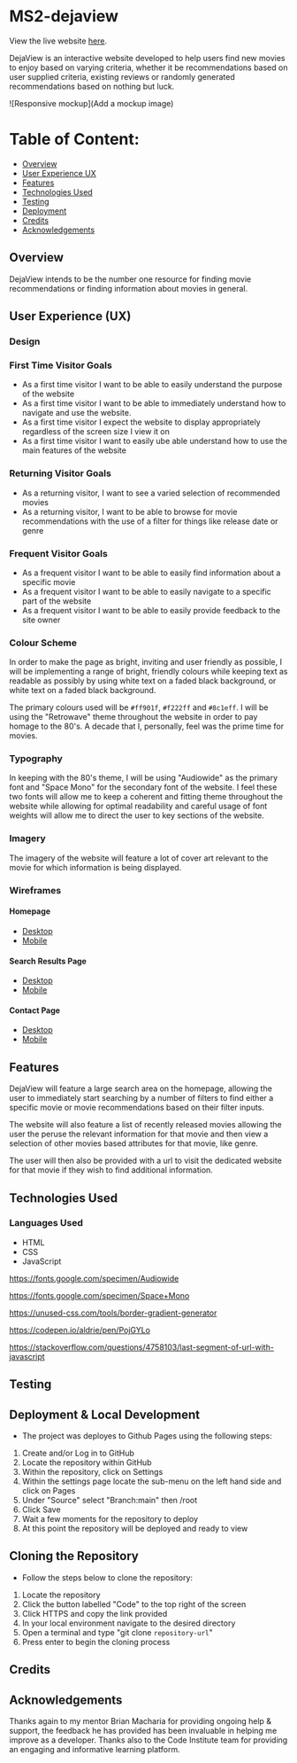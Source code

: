 # MS2-dejaview

View the live website [here](https://jaimiehemmings.github.io/MS2-dejaview/).

DejaView is an interactive website developed to help users find new movies to enjoy based on varying criteria, whether it be recommendations based on user supplied criteria, existing reviews or randomly generated recommendations based on nothing but luck.

![Responsive mockup](Add a mockup image)

# Table of Content:

- [Overview](#Overview)
- [User Experience UX](#UX)
- [Features](#features)
- [Technologies Used](#TechnologiesUsed)
- [Testing](#Testing)
- [Deployment](#Deployment)
- [Credits](#Credits)
- [Acknowledgements](#Acknowledgements)

## Overview

DejaView intends to be the number one resource for finding movie recommendations or finding information about movies in general.

## <a name="UX"></a>User Experience (UX)

### Design

### First Time Visitor Goals

- As a first time visitor I want to be able to easily understand the purpose of the website
- As a first time visitor I want to be able to immediately understand how to navigate and use the website.
- As a first time visitor I expect the website to display appropriately regardless of the screen size I view it on
- As a first time visitor I want to easily ube able understand how to use the main features of the website

### Returning Visitor Goals

- As a returning visitor, I want to see a varied selection of recommended movies
- As a returning visitor, I want to be able to browse for movie recommendations with the use of a filter for things like release date or genre

### Frequent Visitor Goals

- As a frequent visitor I want to be able to easily find information about a specific movie
- As a frequent visitor I want to be able to easily navigate to a specific part of the website
- As a frequent visitor I want to be able to easily provide feedback to the site owner

### Colour Scheme

In order to make the page as bright, inviting and user friendly as possible, I will be implementing a range of bright, friendly colours while keeping text as readable as possibly by using white text on a faded black background, or white text on a faded black background.

The primary colours used will be `#ff901f`, `#f222ff` and `#8c1eff`. I will be using the "Retrowave" theme throughout the website in order to pay homage to the 80's. A decade that I, personally, feel was the prime time for movies.

### Typography

In keeping with the 80's theme, I will be using "Audiowide" as the primary font and "Space Mono" for the secondary font of the website. I feel these two fonts will allow me to keep a coherent and fitting theme throughout the website while allowing for optimal readability and careful usage of font weights will allow me to direct the user to key sections of the website.

### Imagery

The imagery of the website will feature a lot of cover art relevant to the movie for which information is being displayed.

### Wireframes

#### Homepage

- [Desktop](assets/documentation/design-mockups/homepage-desktop.png)
- [Mobile](assets/documentation/design-mockups/homepage-mobile.png)

#### Search Results Page

- [Desktop]()
- [Mobile]()

#### Contact Page

- [Desktop]()
- [Mobile]()


## Features

DejaView will feature a large search area on the homepage, allowing the user to immediately start searching by a number of filters to find either a specific movie or movie recommendations based on their filter inputs.

The website will also feature a list of recently released movies allowing the user the peruse the relevant information for that movie and then view a selection of other movies based attributes for that movie, like genre.

The user will then also be provided with a url to visit the dedicated website for that movie if they wish to find additional information.

## Technologies Used

### Languages Used

- HTML
- CSS
- JavaScript

https://fonts.google.com/specimen/Audiowide

https://fonts.google.com/specimen/Space+Mono

https://unused-css.com/tools/border-gradient-generator

https://codepen.io/aldrie/pen/PojGYLo

https://stackoverflow.com/questions/4758103/last-segment-of-url-with-javascript

## Testing

## Deployment &amp; Local Development

- The project was deployes to Github Pages using the following steps:

1. Create and/or Log in to GitHub
2. Locate the repository within GitHub
3. Within the repository, click on Settings
4. Within the settings page locate the sub-menu on the left hand side and click on Pages
5. Under "Source" select "Branch:main" then /root
6. Click Save
7. Wait a few moments for the repository to deploy
8. At this point the repository will be deployed and ready to view

## Cloning the Repository

- Follow the steps below to clone the repository:

1. Locate the repository
2. Click the button labelled "Code" to the top right of the screen
3. Click HTTPS and copy the link provided
4. In your local environment navigate to the desired directory
5. Open a terminal and type "git clone `repository-url`"
6. Press enter to begin the cloning process

## Credits

## Acknowledgements

Thanks again to my mentor Brian Macharia for providing ongoing help &amp; support, the feedback he has provided has been invaluable in helping me improve as a developer. Thanks also to the Code Institute team for providing an engaging and informative learning platform.